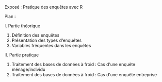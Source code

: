 Exposé : Pratique des enquêtes avec R

Plan :

I. Partie théorique

  1. Définition des enquêtes
  2. Présentation des types d'enquêtes
  3. Variables fréquentes dans les enquêtes
     
     
II. Partie pratique

  1. Traitement des bases de données à froid : Cas d'une enquête ménage/individu
  2. Traitement des bases de données à froid : Cas d'une enquête entreprise
